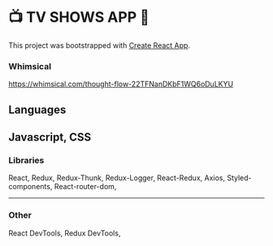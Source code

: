 # 📺 TV SHOWS APP 🍿 

This project was bootstrapped with [Create React App](https://github.com/facebook/create-react-app).

### Whimsical

https://whimsical.com/thought-flow-22TFNanDKbF1WQ6oDuLKYU

## Languages 

Javascript, CSS
---------------------

### Libraries

React, Redux, Redux-Thunk, Redux-Logger, React-Redux, Axios, Styled-components, React-router-dom, 

-----------------------

### Other

React DevTools, Redux DevTools, 



